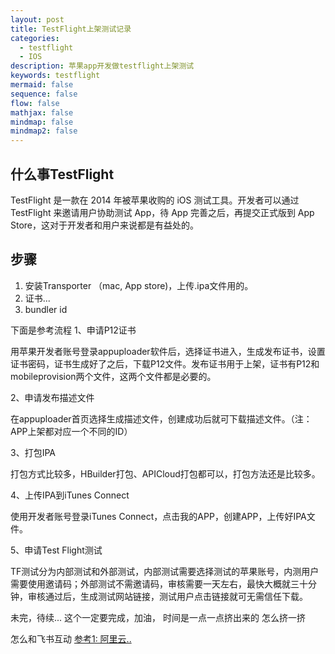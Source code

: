 ```yaml
---
layout: post
title: TestFlight上架测试记录
categories:
  - testflight
  - IOS
description: 苹果app开发做testflight上架测试
keywords: testflight
mermaid: false
sequence: false
flow: false
mathjax: false
mindmap: false
mindmap2: false
---
```

## 什么事TestFlight

TestFlight 是一款在 2014 年被苹果收购的 iOS 测试工具。开发者可以通过 TestFlight 来邀请用户协助测试 App，待 App 完善之后，再提交正式版到 App Store，这对于开发者和用户来说都是有益处的。

## 步骤

1.  安装Transporter （mac, App store)，上传.ipa文件用的。
2.  证书...
3.   bundler id

下面是参考流程
1、申请P12证书

用苹果开发者账号登录appuploader软件后，选择证书进入，生成发布证书，设置证书密码，证书生成好了之后，下载P12文件。发布证书用于上架，证书有P12和mobileprovision两个文件，这两个文件都是必要的。

2、申请发布描述文件

在appuploader首页选择生成描述文件，创建成功后就可下载描述文件。（注：APP上架都对应一个不同的ID）

3、打包IPA

打包方式比较多，HBuilder打包、APICloud打包都可以，打包方法还是比较多。

4、上传IPA到iTunes Connect

使用开发者账号登录iTunes Connect，点击我的APP，创建APP，上传好IPA文件。

5、申请Test Flight测试

TF测试分为内部测试和外部测试，内部测试需要选择测试的苹果账号，内测用户需要使用邀请码；外部测试不需邀请码，审核需要一天左右，最快大概就三十分钟，审核通过后，生成测试网站链接，测试用户点击链接就可无需信任下载。


未完，待续...
这个一定要完成，加油， 时间是一点一点挤出来的
怎么挤一挤

怎么和飞书互动
[参考1: 阿里云..](https://developer.aliyun.com/article/1220212)
